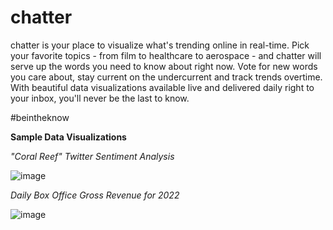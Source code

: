 # chatter

chatter is your place to visualize what's trending online in real-time.  Pick your favorite topics - from film to healthcare to aerospace - and chatter will serve up the words you need to know about right now.  Vote for new words you care about, stay current on the undercurrent and track trends overtime.  With beautiful data visualizations available live and delivered daily right to your inbox, you'll never be the last to know.

#beintheknow







**Sample Data Visualizations**

*"Coral Reef" Twitter Sentiment Analysis*

![image](https://user-images.githubusercontent.com/93865608/172704314-d24ab8c1-1911-45a2-be5a-fc83c0469c96.png)

*Daily Box Office Gross Revenue for 2022*

![image](https://user-images.githubusercontent.com/93865608/172704968-0adfff52-c183-4353-9886-b6ee9b4f6dc0.png)
